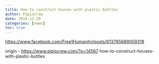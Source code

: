 ```yaml
---
title: How to construct houses with plastic bottles
author: PipisCrew
date: 2018-12-29
categories: [news]
toc: true
---
```


https://www.facebook.com/Free1Humanity/posts/613785689059318

origin - https://www.pipiscrew.com/?p=14567 how-to-construct-houses-with-plastic-bottles